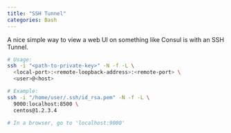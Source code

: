 ```yaml
---
title: "SSH Tunnel"
categories: Bash
---
```


A nice simple way to view a web UI on something like Consul is with an SSH Tunnel.

```bash
# Usage:
ssh -i "<path-to-private-key>" -N -f -L \
  <local-port>:<remote-loopback-address>:<remote-port> \
  <user>@<host>

# Example:
ssh -i "/home/user/.ssh/id_rsa.pem" -N -f -L \
  9000:localhost:8500 \
  centos@1.2.3.4

# In a browser, go to 'localhost:9000'
```
